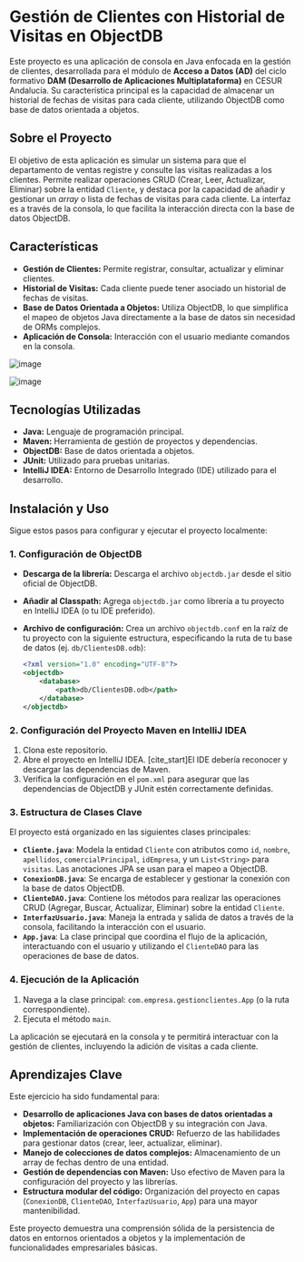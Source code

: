 # Gestión de Clientes con Historial de Visitas en ObjectDB

Este proyecto es una aplicación de consola en Java enfocada en la gestión de clientes, desarrollada para el módulo de **Acceso a Datos (AD)** del ciclo formativo **DAM (Desarrollo de Aplicaciones Multiplataforma)** en CESUR Andalucía. Su característica principal es la capacidad de almacenar un historial de fechas de visitas para cada cliente, utilizando ObjectDB como base de datos orientada a objetos.

## Sobre el Proyecto

El objetivo de esta aplicación es simular un sistema para que el departamento de ventas registre y consulte las visitas realizadas a los clientes. Permite realizar operaciones CRUD (Crear, Leer, Actualizar, Eliminar) sobre la entidad `Cliente`, y destaca por la capacidad de añadir y gestionar un *array* o lista de fechas de visitas para cada cliente. La interfaz es a través de la consola, lo que facilita la interacción directa con la base de datos ObjectDB.

## Características

* **Gestión de Clientes:** Permite registrar, consultar, actualizar y eliminar clientes. 
* **Historial de Visitas:** Cada cliente puede tener asociado un historial de fechas de visitas. 
* **Base de Datos Orientada a Objetos:** Utiliza ObjectDB, lo que simplifica el mapeo de objetos Java directamente a la base de datos sin necesidad de ORMs complejos.
* **Aplicación de Consola:** Interacción con el usuario mediante comandos en la consola.

![image](https://github.com/user-attachments/assets/306c651e-da22-4475-8382-668b4968ed07)

![image](https://github.com/user-attachments/assets/755452c5-f2d9-4ebc-ba3a-f1392cce8e7e)

## Tecnologías Utilizadas

* **Java:** Lenguaje de programación principal. 
* **Maven:** Herramienta de gestión de proyectos y dependencias. 
* **ObjectDB:** Base de datos orientada a objetos. 
* **JUnit:** Utilizado para pruebas unitarias.
* **IntelliJ IDEA:** Entorno de Desarrollo Integrado (IDE) utilizado para el desarrollo. 

## Instalación y Uso

Sigue estos pasos para configurar y ejecutar el proyecto localmente:

### 1. Configuración de ObjectDB

* **Descarga de la librería:** Descarga el archivo `objectdb.jar` desde el sitio oficial de ObjectDB. 
* **Añadir al Classpath:** Agrega `objectdb.jar` como librería a tu proyecto en IntelliJ IDEA (o tu IDE preferido). 
* **Archivo de configuración:** Crea un archivo `objectdb.conf` en la raíz de tu proyecto con la siguiente estructura, especificando la ruta de tu base de datos (ej. `db/ClientesDB.odb`): 

    ```xml
    <?xml version="1.0" encoding="UTF-8"?>
    <objectdb>
        <database>
            <path>db/ClientesDB.odb</path>
        </database>
    </objectdb>
    ```

### 2. Configuración del Proyecto Maven en IntelliJ IDEA

1.  Clona este repositorio.
2.  Abre el proyecto en IntelliJ IDEA. [cite_start]El IDE debería reconocer y descargar las dependencias de Maven. 
3.  Verifica la configuración en el `pom.xml` para asegurar que las dependencias de ObjectDB y JUnit estén correctamente definidas. 

### 3. Estructura de Clases Clave

El proyecto está organizado en las siguientes clases principales:

* **`Cliente.java`**: Modela la entidad `Cliente` con atributos como `id`, `nombre`, `apellidos`, `comercialPrincipal`, `idEmpresa`, y un `List<String>` para `visitas`. Las anotaciones JPA se usan para el mapeo a ObjectDB. 
* **`ConexionDB.java`**: Se encarga de establecer y gestionar la conexión con la base de datos ObjectDB. 
* **`ClienteDAO.java`**: Contiene los métodos para realizar las operaciones CRUD (Agregar, Buscar, Actualizar, Eliminar) sobre la entidad `Cliente`. 
* **`InterfazUsuario.java`**: Maneja la entrada y salida de datos a través de la consola, facilitando la interacción con el usuario. 
* **`App.java`**: La clase principal que coordina el flujo de la aplicación, interactuando con el usuario y utilizando el `ClienteDAO` para las operaciones de base de datos. 

### 4. Ejecución de la Aplicación

1.  Navega a la clase principal: `com.empresa.gestionclientes.App` (o la ruta correspondiente).
2.  Ejecuta el método `main`. 

La aplicación se ejecutará en la consola y te permitirá interactuar con la gestión de clientes, incluyendo la adición de visitas a cada cliente. 

## Aprendizajes Clave

Este ejercicio ha sido fundamental para:

* **Desarrollo de aplicaciones Java con bases de datos orientadas a objetos:** Familiarización con ObjectDB y su integración con Java. 
* **Implementación de operaciones CRUD:** Refuerzo de las habilidades para gestionar datos (crear, leer, actualizar, eliminar). 
* **Manejo de colecciones de datos complejos:** Almacenamiento de un array de fechas dentro de una entidad. 
* **Gestión de dependencias con Maven:** Uso efectivo de Maven para la configuración del proyecto y las librerías. 
* **Estructura modular del código:** Organización del proyecto en capas (`ConexionDB`, `ClienteDAO`, `InterfazUsuario`, `App`) para una mayor mantenibilidad. 

Este proyecto demuestra una comprensión sólida de la persistencia de datos en entornos orientados a objetos y la implementación de funcionalidades empresariales básicas.
